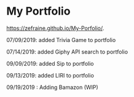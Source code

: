 # My Portfolio
https://zefraine.github.io/My-Porfolio/.

07/09/2019: added Trivia Game to portfolio

07/14/2019: added Giphy API search to portfolio

09/09/2019: added Sip to portfolio

09/13/2019: added LIRI to portfolio

09/19/2019 : Adding Bamazon (WIP)
